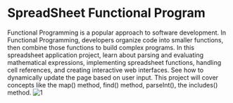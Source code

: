 # SpreadSheet Functional Program
 Functional Programming is a popular approach to software development. In Functional Programming, developers organize code into smaller functions, then combine those functions to build complex programs.  In this spreadsheet application project,  learn about parsing and evaluating mathematical expressions, implementing spreadsheet functions, handling cell references, and creating interactive web interfaces. See how to dynamically update the page based on user input.  This project will cover concepts like the map() method, find() method, parseInt(), the includes() method.
![1](https://github.com/SamitSaha/SpreadSheet-Functional-Program/assets/72096509/f8fa242e-abbb-41aa-8de8-62fa68ffe8f8)
